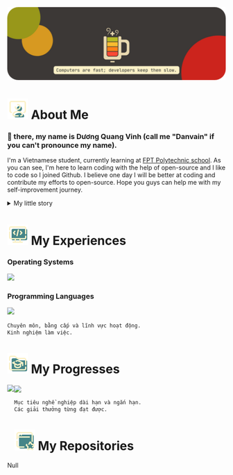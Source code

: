 <img src="pictures\Gruvbox_banner.png"/>

# <img src="pictures\icons8-workspace-48.png"/> About Me
### 👋 there, my name is Dương Quang Vinh (call me "Danvain" if you can't pronounce my name).
 I'm a Vietnamese student, currently learning at [FPT Polytechnic school](https://www.britishcouncil.vn/sites/default/files/btlh-day_2-parallel_workshop-triple_helix-vu_chi_thanh_en.pdf). As you can see, I'm here to learn coding with the help of open-source and I like to code so I joined Github. I believe one day I will be better at coding and contribute my efforts to open-source. Hope you guys can help me with my self-improvement journey.

<details>
  
  <summary> My little story </summary>
  
  ### Open-null
  Null
</details>
  
# <img src="pictures\icons8-programming-48.png"/> My Experiences
### Operating Systems  
<img src="https://img.shields.io/badge/Linux_Mint-87CF3E?style=for-the-badge&border_radius=9&logo=linux-mint&logoColor=white"/> 

### Programming Languages  
<img src="https://img.shields.io/badge/JavaScript-323330?style=for-the-badge&logo=javascript&logoColor=F7DF1E"/>

```
Chuyên môn, bằng cấp và lĩnh vực hoạt động.  
Kinh nghiệm làm việc.  
```

# <img src="pictures\icons8-education-folder-48.png"/> My Progresses
<img height=150 align="left" src="https://github-readme-stats.vercel.app/api?username=danvainvn&show_icons=true&theme=gruvbox&hide_border=true&title_color=fbf1c7&text_color=458588&icon_color=d79921&border_radius=4.5&hide=commits,issues" />
<img height=150 align="center" src="https://github-readme-stats.vercel.app/api/top-langs?username=anuraghazra&theme=gruvbox&layout=compact&langs_count=4&hide_border=true&title_color=fbf1c7&text_color=458588&icon_color=d79921&border_radius=4.5&card_width=320" />

```
Mục tiêu nghề nghiệp dài hạn và ngắn hạn.  
Các giải thưởng từng đạt được.  
```   

# <img src="pictures\icons8-favorite-window-48.png"/> My Repositories
Null



